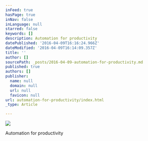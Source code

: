 ```yaml
---
inFeed: true
hasPage: true
inNav: false
inLanguage: null
starred: false
keywords: []
description: Automation for productivity
datePublished: '2016-04-09T16:16:24.966Z'
dateModified: '2016-04-09T16:14:09.357Z'
title: ''
author: []
sourcePath: _posts/2016-04-09-automation-for-productivity.md
published: true
authors: []
publisher:
  name: null
  domain: null
  url: null
  favicon: null
url: automation-for-productivity/index.html
_type: Article

---
```

![](https://the-grid-user-content.s3-us-west-2.amazonaws.com/bb949636-9ad7-4a04-beb5-46fbc09d922e.jpg)

Automation for productivity